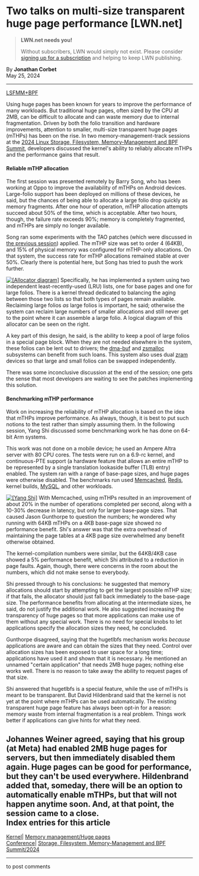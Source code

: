 # Two talks on multi-size transparent huge page performance [LWN.net]

> **LWN.net needs you!**
> 
> Without subscribers, LWN would simply not exist. Please consider [signing up for a subscription](/Promo/nst-nag2/subscribe) and helping to keep LWN publishing. 

By **Jonathan Corbet**  
May 25, 2024 

* * *

[LSFMM+BPF](/Articles/lsfmmbpf2024/)

Using huge pages has been known for years to improve the performance of many workloads. But traditional huge pages, often sized by the CPU at 2MB, can be difficult to allocate and can waste memory due to internal fragmentation. Driven by both the folio transition and hardware improvements, attention to smaller, multi-size transparent huge pages (mTHPs) has been on the rise. In two memory-management-track sessions at the [2024 Linux Storage, Filesystem, Memory-Management and BPF Summit](https://events.linuxfoundation.org/lsfmmbpf/), developers discussed the kernel's ability to reliably allocate mTHPs and the performance gains that result. 

#### Reliable mTHP allocation

The first session was presented remotely by Barry Song, who has been working at Oppo to improve the availability of mTHPs on Android devices. Large-folio support has been deployed on millions of these devices, he said, but the chances of being able to allocate a large folio drop quickly as memory fragments. After one hour of operation, mTHP allocation attempts succeed about 50% of the time, which is acceptable. After two hours, though, the failure rate exceeds 90%; memory is completely fragmented, and mTHPs are simply no longer available. 

Song ran some experiments with the TAO patches (which were discussed in [the previous session](/Articles/974636/)) applied. The mTHP size was set to order 4 (64KB), and 15% of physical memory was configured for mTHP-only allocations. On that system, the success rate for mTHP allocations remained stable at over 50%. Clearly there is potential here, but Song has tried to push the work further. 

[![\[Allocator diagram\]](https://static.lwn.net/images/conf/2024/lsfmm/song-mthp-sm.png)](https://github.com/21cnbao/mTHP/blob/main/largefoliosarch.png) Specifically, he has implemented a system using two independent least-recently-used (LRU) lists, one for base pages and one for large folios. There is a kernel thread dedicated to balancing the aging between those two lists so that both types of pages remain available. Reclaiming large folios _as_ large folios is important, he said; otherwise the system can reclaim large numbers of smaller allocations and still never get to the point where it can assemble a large folio. A logical diagram of this allocator can be seen on the right. 

A key part of this design, he said, is the ability to keep a pool of large folios in a special page block. When they are not needed elsewhere in the system, these folios can be lent out to drivers; the [dma-buf](https://www.kernel.org/doc/html/latest/driver-api/dma-buf.html) and [zsmalloc](https://www.kernel.org/doc/html/latest/mm/zsmalloc.html) subsystems can benefit from such loans. This system also uses dual [zram](https://www.kernel.org/doc/html/latest/admin-guide/blockdev/zram.html) devices so that large and small folios can be swapped independently. 

There was some inconclusive discussion at the end of the session; one gets the sense that most developers are waiting to see the patches implementing this solution. 

#### Benchmarking mTHP performance

Work on increasing the reliability of mTHP allocation is based on the idea that mTHPs improve performance. As always, though, it is best to put such notions to the test rather than simply assuming them. In the following session, Yang Shi discussed some benchmarking work he has done on 64-bit Arm systems. 

This work was not done on a mobile device; he used an Ampere Altra server with 80 CPU cores. The tests were run on a 6.9-rc kernel, and continuous-PTE support (a hardware feature that allows an entire mTHP to be represented by a single translation lookaside buffer (TLB) entry) enabled. The system ran with a range of base-page sizes, and huge pages were otherwise disabled. The benchmarks run used [Memcached](https://memcached.org/), [Redis](https://redis.io/), kernel builds, [MySQL](https://en.wikipedia.org/wiki/MySQL), and other workloads. 

[![\[Yang Shi\]](https://static.lwn.net/images/conf/2024/lsfmm/YangShi-sm.png)](/Articles/974836/) With Memcached, using mTHPs resulted in an improvement of about 20% in the number of operations completed per second, along with a 10-30% decrease in latency, but only for larger base-page sizes. That caused Jason Gunthorpe to question the numbers; he wondered why running with 64KB mTHPs on a 4KB base-page size showed no performance benefit. Shi's answer was that the extra overhead of maintaining the page tables at a 4KB page size overwhelmed any benefit otherwise obtained. 

The kernel-compilation numbers were similar, but the 64KB/4KB case showed a 5% performance benefit, which Shi attributed to a reduction in page faults. Again, though, there were concerns in the room about the numbers, which did not make sense to everybody. 

Shi pressed through to his conclusions: he suggested that memory allocations should start by attempting to get the largest possible mTHP size; if that fails, the allocator should just fall back immediately to the base-page size. The performance benefits from allocating at the intermediate sizes, he said, do not justify the additional work. He also suggested increasing the transparency of huge pages so that more applications can make use of them without any special work. There is no need for special knobs to let applications specify the allocation sizes they need, he concluded. 

Gunthorpe disagreed, saying that the hugetlbfs mechanism works _because_ applications are aware and can obtain the sizes that they need. Control over allocation sizes has been exposed to user space for a long time; applications have used it and shown that it is necessary. He mentioned an unnamed "certain application" that needs 2MB huge pages; nothing else works well. There is no reason to take away the ability to request pages of that size. 

Shi answered that hugetlbfs is a special feature, while the use of mTHPs is meant to be transparent. But David Hildenbrand said that the kernel is not yet at the point where mTHPs can be used automatically. The existing transparent huge page feature has always been opt-in for a reason: memory waste from internal fragmentation is a real problem. Things work better if applications can give hints for what they need. 

Johannes Weiner agreed, saying that his group (at Meta) had enabled 2MB huge pages for servers, but then immediately disabled them again. Huge pages can be good for performance, but they can't be used everywhere. Hildenbrand added that, someday, there will be an option to automatically enable mTHPs, but that will not happen anytime soon. And, at that point, the session came to a close.  
Index entries for this article  
---  
[Kernel](/Kernel/Index)| [Memory management/Huge pages](/Kernel/Index#Memory_management-Huge_pages)  
[Conference](/Archives/ConferenceIndex/)| [Storage, Filesystem, Memory-Management and BPF Summit/2024](/Archives/ConferenceIndex/#Storage_Filesystem_Memory-Management_and_BPF_Summit-2024)  
  


* * *

to post comments 

